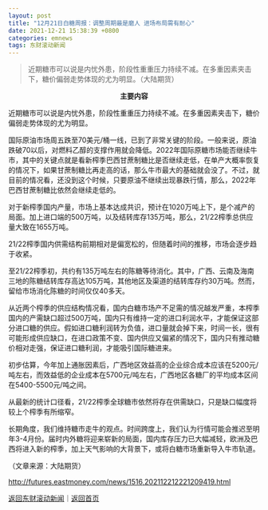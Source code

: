 ```yaml
---
layout: post
title: "12月21日白糖周报：调整周期最是磨人 进场布局需有耐心"
date: 2021-12-21 15:38:39 +0800
categories: emnews
tags: 东财滚动新闻
---
```

> 近期糖市可以说是内忧外患，阶段性重重压力持续不减。在多重因素夹击下，糖价偏弱走势体现的尤为明显。（大陆期货）

<p align="center"><strong>主要内容</strong></p><p>近期糖市可以说是内忧外患，阶段性重重压力持续不减。在多重因素夹击下，糖价偏弱走势体现的尤为明显。</p>
 <p>国际原油市场周五跌至70美元/桶一线，已到了非常关键的阶段。一般来说，原油跌破70以后，对燃料乙醇的支撑作用就会降低。2022年国际原糖市场能否继续牛市，其中的关键点就是看新榨季巴西甘蔗制糖比是否继续走低，在单产大概率恢复的情况下，如果甘蔗制糖比再走高的话，那么牛市最大的基础就会没了。不过，就目前的情况看，还没到这个时候，只要原油不继续出现暴跌行情，那么，2022年巴西甘蔗制糖比依然会继续走低的。</p>
 <p>对于新榨季国内产量，市场上基本达成共识，预计在1020万吨上下，是个减产的局面。加上进口端的500万吨，以及结转库存135万吨，那么，21/22榨季总供应量大致在1655万吨。</p>
 <p>21/22榨季国内供需结构前期相对是偏宽松的，但随着时间的推移，市场会逐步趋于收紧。</p>
 <p>至21/22榨季初，共约有135万吨左右的陈糖等待消化。其中，广西、云南及海南三地的陈糖结转库存高达105万吨，其他地区及渠道的结转库存约30万吨。然而，留给市场消化陈糖的时间仅仅40多天。</p>
 <p>从近两个榨季的供应结构情况看，国内白糖市场产不足需的情况越发严重，本榨季国内的产需缺口超过500万吨，国内只有维持一定的进口利润水平，才能保证这部分进口糖的供应。假如进口糖利润转为负值，进口量就会掉下来，时间一长，很有可能形成供应缺口，在进口政策不变、国内供应又偏紧的情况下，国内只有推动糖价相对走强，保证进口糖利润，才能吸引国际糖进来。</p>
 <p>初步估算，今年加上通胀因素后，广西地区效益高的企业综合成本应该在5200元/吨左右，而效益低的企业成本在5700元/吨左右，广西地区各糖厂的平均成本区间在5400-5500元/吨之间。</p>
 <p>从最新的统计口径看，21/22榨季全球糖市依然将存在供需缺口，只是缺口幅度将较上个榨季有所缩窄。</p>
 <p>长期角度，我们维持糖市走牛的观点。时间跨度上，我们认为行情可能会推迟至明年3-4月份。届时内外糖将迎来崭新的局面，国内库存压力已大幅减轻，欧洲及巴西将进入新的榨季，加上天气影响的大背景下，或将白糖市场重新导入牛市轨道。</p><p class="em_media">（文章来源：大陆期货）</p>

<http://futures.eastmoney.com/news/1516,202112212221209419.html>

[返回东财滚动新闻](//finews.withounder.com/emnews/)｜[返回首页](//finews.withounder.com/)